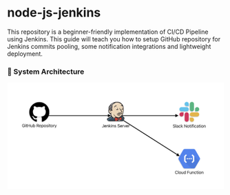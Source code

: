 # node-js-jenkins
This repository is a beginner-friendly implementation of CI/CD Pipeline using Jenkins. This guide will teach you how to setup GitHub repository for Jenkins commits pooling, some notification integrations and lightweight deployment.

### 🧱 System Architecture
![System Architecture](graphics/pipeline-graphic.png)